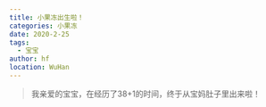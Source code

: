 ```yaml
---
title: 小果冻出生啦！
categories: 小果冻
date: 2020-2-25
tags: 
  - 宝宝
author: hf
location: WuHan  
---
```

> 我亲爱的宝宝，在经历了38+1的时间，终于从宝妈肚子里出来啦！